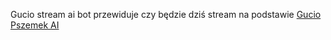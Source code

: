 Gucio stream ai bot przewiduje czy będzie dziś stream na podstawie [Gucio Pszemek AI](https://github.com/Artiu/gucio-pszemek-ai)
